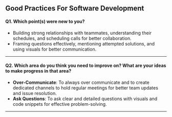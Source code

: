 ## __Good Practices For Software Development__

#### Q1. Which point(s) were new to you?
 - Building strong relationships with teammates, understanding their schedules, and scheduling calls for better collaboration.
 - Framing questions effectively, mentioning attempted solutions, and using visuals for better communication.

---

#### Q2. Which area do you think you need to improve on? What are your ideas to make progress in that area?
 - **Over-Communicate**: To always over communicate and to create dedicated channels to hold regular meetings for better team updates and issue resolution.
 - **Ask Questions**: To ask clear and detailed questions with visuals and code snippets for effective problem-solving.

---

